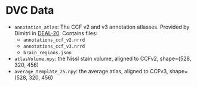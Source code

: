 DVC Data
========

- `annotation_atlas`: The CCF v2 and v3 annotation atlasses.
  Provided by Dimitri in [DEAL-20](https://bbpteam.epfl.ch/project/issues/browse/DEAL-20).
  Contains files:
	- `annotations_ccf_v2.nrrd`
	- `annotations_ccf_v3.nrrd`
	- `brain_regions.json`
- `atlasVolume.npy`: the Nissl stain volume, aligned to CCFv2, shape=(528, 320, 456)
- `average_template_25.npy`: the average atlas, aligned to CCFv3, shape=(528, 320, 456)
